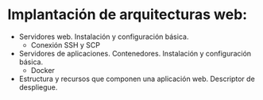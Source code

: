 # Implantación de arquitecturas web:
- Servidores web. Instalación y configuración básica.
  - Conexión SSH y SCP
- Servidores de aplicaciones. Contenedores. Instalación y configuración básica.
  - Docker
- Estructura y recursos que componen una aplicación web. Descriptor de despliegue.
